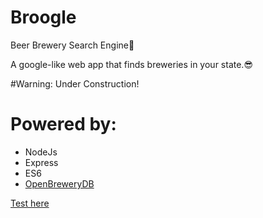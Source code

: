 # Broogle
Beer Brewery Search Engine🍺

A google-like web app that finds breweries in your state.😎

#Warning: Under Construction!


# Powered by:
* NodeJs
* Express
* ES6
* [OpenBreweryDB](https://www.openbrewerydb.org/)

[Test here](https://broogle.herokuapp.com/)


